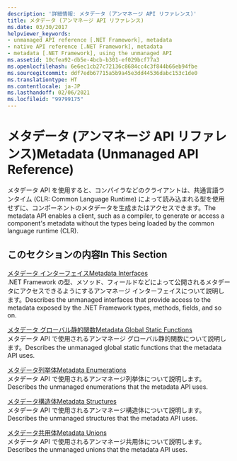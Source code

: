 ```yaml
---
description: '詳細情報: メタデータ (アンマネージ API リファレンス)'
title: メタデータ (アンマネージ API リファレンス)
ms.date: 03/30/2017
helpviewer_keywords:
- unmanaged API reference [.NET Framework], metadata
- native API reference [.NET Framework], metadata
- metadata [.NET Framework], using the unmanaged API
ms.assetid: 10cfea92-db5e-4bcb-b301-ef029bcf77a3
ms.openlocfilehash: 6e6ec1cb27c72136c8684cc4c3f844b66eb94fbe
ms.sourcegitcommit: ddf7edb67715a5b9a45e3dd44536dabc153c1de0
ms.translationtype: HT
ms.contentlocale: ja-JP
ms.lasthandoff: 02/06/2021
ms.locfileid: "99799175"
---
```

# <a name="metadata-unmanaged-api-reference"></a><span data-ttu-id="39469-103">メタデータ (アンマネージ API リファレンス)</span><span class="sxs-lookup"><span data-stu-id="39469-103">Metadata (Unmanaged API Reference)</span></span>

<span data-ttu-id="39469-104">メタデータ API を使用すると、コンパイラなどのクライアントは、共通言語ランタイム (CLR: Common Language Runtime) によって読み込まれる型を使用せずに、コンポーネントのメタデータを生成またはアクセスできます。</span><span class="sxs-lookup"><span data-stu-id="39469-104">The metadata API enables a client, such as a compiler, to generate or access a component's metadata without the types being loaded by the common language runtime (CLR).</span></span>  
  
## <a name="in-this-section"></a><span data-ttu-id="39469-105">このセクションの内容</span><span class="sxs-lookup"><span data-stu-id="39469-105">In This Section</span></span>  

 [<span data-ttu-id="39469-106">メタデータ インターフェイス</span><span class="sxs-lookup"><span data-stu-id="39469-106">Metadata Interfaces</span></span>](metadata-interfaces.md)  
 <span data-ttu-id="39469-107">.NET Framework の型、メソッド、フィールドなどによって公開されるメタデータにアクセスできるようにするアンマネージ インターフェイスについて説明します。</span><span class="sxs-lookup"><span data-stu-id="39469-107">Describes the unmanaged interfaces that provide access to the metadata exposed by the .NET Framework types, methods, fields, and so on.</span></span>  
  
 [<span data-ttu-id="39469-108">メタデータ グローバル静的関数</span><span class="sxs-lookup"><span data-stu-id="39469-108">Metadata Global Static Functions</span></span>](metadata-global-static-functions.md)  
 <span data-ttu-id="39469-109">メタデータ API で使用されるアンマネージ グローバル静的関数について説明します。</span><span class="sxs-lookup"><span data-stu-id="39469-109">Describes the unmanaged global static functions that the metadata API uses.</span></span>  
  
 [<span data-ttu-id="39469-110">メタデータ列挙体</span><span class="sxs-lookup"><span data-stu-id="39469-110">Metadata Enumerations</span></span>](metadata-enumerations.md)  
 <span data-ttu-id="39469-111">メタデータ API で使用されるアンマネージ列挙体について説明します。</span><span class="sxs-lookup"><span data-stu-id="39469-111">Describes the unmanaged enumerations that the metadata API uses.</span></span>  
  
 [<span data-ttu-id="39469-112">メタデータ構造体</span><span class="sxs-lookup"><span data-stu-id="39469-112">Metadata Structures</span></span>](metadata-structures.md)  
 <span data-ttu-id="39469-113">メタデータ API で使用されるアンマネージ構造体について説明します。</span><span class="sxs-lookup"><span data-stu-id="39469-113">Describes the unmanaged structures that the metadata API uses.</span></span>  
  
 [<span data-ttu-id="39469-114">メタデータ共用体</span><span class="sxs-lookup"><span data-stu-id="39469-114">Metadata Unions</span></span>](metadata-unions.md)  
 <span data-ttu-id="39469-115">メタデータ API で使用されるアンマネージ共用体について説明します。</span><span class="sxs-lookup"><span data-stu-id="39469-115">Describes the unmanaged unions that the metadata API uses.</span></span>

